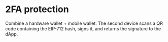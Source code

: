 # 2FA protection

Combine a hardware wallet + mobile wallet. The second device scans a QR code containing the EIP-712 hash, signs it, and returns the signature to the dApp.
